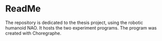 # ReadMe
The repository is dedicated to the thesis project, using the robotic humanoid NAO. It hosts the two experiment programs. The program was created with Choregraphe.
